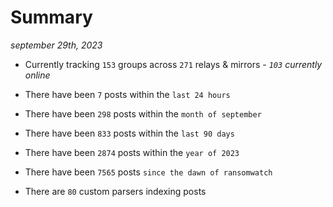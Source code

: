 
# Summary
_september 29th, 2023_

- Currently tracking `153` groups across `271` relays & mirrors - _`103` currently online_

- There have been `7` posts within the `last 24 hours`

- There have been `298` posts within the `month of september`

- There have been `833` posts within the `last 90 days`

- There have been `2874` posts within the `year of 2023`

- There have been `7565` posts `since the dawn of ransomwatch`

- There are `80` custom parsers indexing posts
